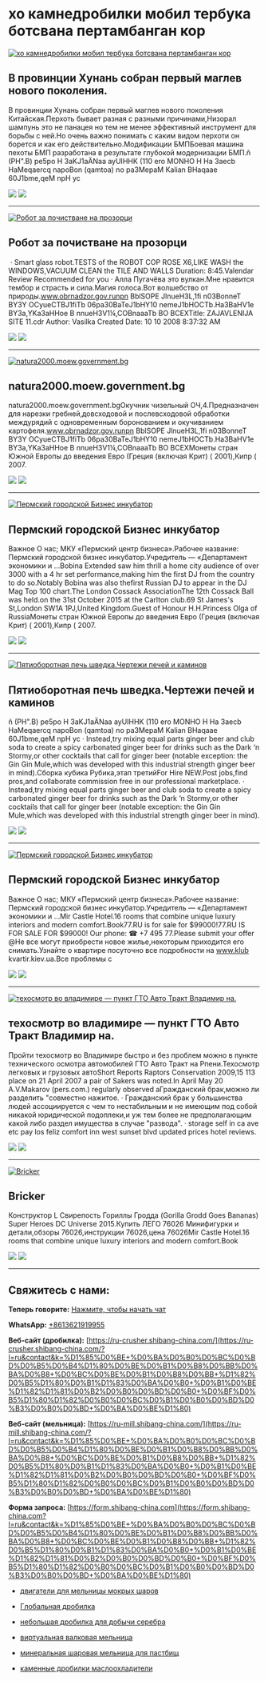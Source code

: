 # хо камнедробилки мобил тербука ботсвана пертамбанган кор

<a href="https://swt.shibang-china.com/?l=ru&img&k=%D1%85%D0%BE+%D0%BA%D0%B0%D0%BC%D0%BD%D0%B5%D0%B4%D1%80%D0%BE%D0%B1%D0%B8%D0%BB%D0%BA%D0%B8+%D0%BC%D0%BE%D0%B1%D0%B8%D0%BB+%D1%82%D0%B5%D1%80%D0%B1%D1%83%D0%BA%D0%B0+%D0%B1%D0%BE%D1%82%D1%81%D0%B2%D0%B0%D0%BD%D0%B0+%D0%BF%D0%B5%D1%80%D1%82%D0%B0%D0%BC%D0%B1%D0%B0%D0%BD%D0%B3%D0%B0%D0%BD+%D0%BA%D0%BE%D1%80" target="_blank">![хо камнедробилки мобил тербука ботсвана пертамбанган кор](http://static.shibang-china.com/all-800x300/264.jpg)</a>

## В провинции Хунань собран первый маглев нового поколения.
В провинции Хунань собран первый маглев нового поколения Китайская.Перхоть бывает разная с разными причинами,Низорал шампунь это не панацея но тем не менее эффективный инструмент для борьбы с ней.Но очень важно понимать с каким видом перхоти он борется и как его действительно.Модификации БМПБоевая машина пехоты БМП разработана в результате глубокой модернизации БМП.&#241; (PH&quot;.B) pe5po H 3aKJ1a&#196;Naa ayUIHHK (110 ero MONHO H Ha 3aecb HaMeqaercq napoBon (qamtoa) no pa3MepaM Kalian BHaqaae 60J1bme,qeM npH yc


<a href="https://whatsapp.shibangsoft.com/WhatsApp.php" target="_blank" title="WhatsApp">![](http://static.shibang-china.com/icon/whatsapp.png)</a> <a href="https://swt.shibang-china.com/?l=ru&icon&k=%D1%85%D0%BE+%D0%BA%D0%B0%D0%BC%D0%BD%D0%B5%D0%B4%D1%80%D0%BE%D0%B1%D0%B8%D0%BB%D0%BA%D0%B8+%D0%BC%D0%BE%D0%B1%D0%B8%D0%BB+%D1%82%D0%B5%D1%80%D0%B1%D1%83%D0%BA%D0%B0+%D0%B1%D0%BE%D1%82%D1%81%D0%B2%D0%B0%D0%BD%D0%B0+%D0%BF%D0%B5%D1%80%D1%82%D0%B0%D0%BC%D0%B1%D0%B0%D0%BD%D0%B3%D0%B0%D0%BD+%D0%BA%D0%BE%D1%80" target="_blank">![](http://static.shibang-china.com/icon/chat-ru.png)</a>

---

<a href="https://swt.shibang-china.com/?l=ru&img&k=%D1%85%D0%BE+%D0%BA%D0%B0%D0%BC%D0%BD%D0%B5%D0%B4%D1%80%D0%BE%D0%B1%D0%B8%D0%BB%D0%BA%D0%B8+%D0%BC%D0%BE%D0%B1%D0%B8%D0%BB+%D1%82%D0%B5%D1%80%D0%B1%D1%83%D0%BA%D0%B0+%D0%B1%D0%BE%D1%82%D1%81%D0%B2%D0%B0%D0%BD%D0%B0+%D0%BF%D0%B5%D1%80%D1%82%D0%B0%D0%BC%D0%B1%D0%B0%D0%BD%D0%B3%D0%B0%D0%BD+%D0%BA%D0%BE%D1%80" target="_blank">![Робот за почистване на прозорци](http://static.shibang-china.com/all-800x300/710.jpg)</a>

## Робот за почистване на прозорци
&nbsp;&#0183;&#32;Smart glass robot.TESTS of the ROBOT COP ROSE X6,LIKE WASH the WINDOWS,VACUUM CLEAN the TILE AND WALLS Duration: 8:45.Valendar Review Recommended for you&nbsp;&#0183;&#32;Алла Пугачёва это вулкан.Мне нравится тембор и страсть и сила.Магия голоса.Вот волшебство от природы.www.obrnadzor.gov.runpn BblSOPE JlnueH3L,1fi n03BonneT BY3Y OCyueCTBJ1fiTb 06pa30BaTeJ1bHY10 nemeJ1bHOCTb.Ha3BaHV1e BY3a,YKa3aHHoe B nnueH3V1&#188;,COBnaaaTb BO BCEXTitle: ZAJAVLENIJA SITE 11.cdr Author: Vasilka Created Date: 10 10 2008 8:37:32 AM


<a href="https://whatsapp.shibangsoft.com/WhatsApp.php" target="_blank" title="WhatsApp">![](http://static.shibang-china.com/icon/whatsapp.png)</a> <a href="https://swt.shibang-china.com/?l=ru&icon&k=%D1%85%D0%BE+%D0%BA%D0%B0%D0%BC%D0%BD%D0%B5%D0%B4%D1%80%D0%BE%D0%B1%D0%B8%D0%BB%D0%BA%D0%B8+%D0%BC%D0%BE%D0%B1%D0%B8%D0%BB+%D1%82%D0%B5%D1%80%D0%B1%D1%83%D0%BA%D0%B0+%D0%B1%D0%BE%D1%82%D1%81%D0%B2%D0%B0%D0%BD%D0%B0+%D0%BF%D0%B5%D1%80%D1%82%D0%B0%D0%BC%D0%B1%D0%B0%D0%BD%D0%B3%D0%B0%D0%BD+%D0%BA%D0%BE%D1%80" target="_blank">![](http://static.shibang-china.com/icon/chat-ru.png)</a>

---

<a href="https://swt.shibang-china.com/?l=ru&img&k=%D1%85%D0%BE+%D0%BA%D0%B0%D0%BC%D0%BD%D0%B5%D0%B4%D1%80%D0%BE%D0%B1%D0%B8%D0%BB%D0%BA%D0%B8+%D0%BC%D0%BE%D0%B1%D0%B8%D0%BB+%D1%82%D0%B5%D1%80%D0%B1%D1%83%D0%BA%D0%B0+%D0%B1%D0%BE%D1%82%D1%81%D0%B2%D0%B0%D0%BD%D0%B0+%D0%BF%D0%B5%D1%80%D1%82%D0%B0%D0%BC%D0%B1%D0%B0%D0%BD%D0%B3%D0%B0%D0%BD+%D0%BA%D0%BE%D1%80" target="_blank">![natura2000.moew.government.bg](http://static.shibang-china.com/all-800x300/898.jpg)</a>

## natura2000.moew.government.bg
natura2000.moew.government.bgОкучник чизельный ОЧ,4.Предназначен для нарезки гребней,довсходовой и послевсходовой обработки междурядий с одновременным боронованием и окучиванием картофеля.www.obrnadzor.gov.runpn BblSOPE JlnueH3L,1fi n03BonneT BY3Y OCyueCTBJ1fiTb 06pa30BaTeJ1bHY10 nemeJ1bHOCTb.Ha3BaHV1e BY3a,YKa3aHHoe B nnueH3V1&#188;,COBnaaaTb BO BCEXМонеты стран Южной Европы до введения Евро (Греция (включая Крит) ( 2001),Кипр ( 2007.


<a href="https://whatsapp.shibangsoft.com/WhatsApp.php" target="_blank" title="WhatsApp">![](http://static.shibang-china.com/icon/whatsapp.png)</a> <a href="https://swt.shibang-china.com/?l=ru&icon&k=%D1%85%D0%BE+%D0%BA%D0%B0%D0%BC%D0%BD%D0%B5%D0%B4%D1%80%D0%BE%D0%B1%D0%B8%D0%BB%D0%BA%D0%B8+%D0%BC%D0%BE%D0%B1%D0%B8%D0%BB+%D1%82%D0%B5%D1%80%D0%B1%D1%83%D0%BA%D0%B0+%D0%B1%D0%BE%D1%82%D1%81%D0%B2%D0%B0%D0%BD%D0%B0+%D0%BF%D0%B5%D1%80%D1%82%D0%B0%D0%BC%D0%B1%D0%B0%D0%BD%D0%B3%D0%B0%D0%BD+%D0%BA%D0%BE%D1%80" target="_blank">![](http://static.shibang-china.com/icon/chat-ru.png)</a>

---

<a href="https://swt.shibang-china.com/?l=ru&img&k=%D1%85%D0%BE+%D0%BA%D0%B0%D0%BC%D0%BD%D0%B5%D0%B4%D1%80%D0%BE%D0%B1%D0%B8%D0%BB%D0%BA%D0%B8+%D0%BC%D0%BE%D0%B1%D0%B8%D0%BB+%D1%82%D0%B5%D1%80%D0%B1%D1%83%D0%BA%D0%B0+%D0%B1%D0%BE%D1%82%D1%81%D0%B2%D0%B0%D0%BD%D0%B0+%D0%BF%D0%B5%D1%80%D1%82%D0%B0%D0%BC%D0%B1%D0%B0%D0%BD%D0%B3%D0%B0%D0%BD+%D0%BA%D0%BE%D1%80" target="_blank">![Пермский городской Бизнес инкубатор](http://static.shibang-china.com/all-800x300/543.jpg)</a>

## Пермский городской Бизнес инкубатор
Важное О нас; МКУ &#171;Пермский центр бизнеса&#187;.Рабочее название: Пермский городской бизнес инкубатор.Учредитель — &#171;Департамент экономики и …Bobina Extended saw him thrill a home city audience of over 3000 with a 4 hr set performance,making him the first DJ from the country to do so.Notably Bobina was also thefirst Russian DJ to appear in the DJ Mag Top 100 chart.The London Cossack AssociationThe 12th Cossack Ball was held.on the 31st October 2015 at the Carlton club.69 St James's St,London SW1A 1PJ,United Kingdom.Guest of Honour H.H.Princess Olga of RussiaМонеты стран Южной Европы до введения Евро (Греция (включая Крит) ( 2001),Кипр ( 2007.


<a href="https://whatsapp.shibangsoft.com/WhatsApp.php" target="_blank" title="WhatsApp">![](http://static.shibang-china.com/icon/whatsapp.png)</a> <a href="https://swt.shibang-china.com/?l=ru&icon&k=%D1%85%D0%BE+%D0%BA%D0%B0%D0%BC%D0%BD%D0%B5%D0%B4%D1%80%D0%BE%D0%B1%D0%B8%D0%BB%D0%BA%D0%B8+%D0%BC%D0%BE%D0%B1%D0%B8%D0%BB+%D1%82%D0%B5%D1%80%D0%B1%D1%83%D0%BA%D0%B0+%D0%B1%D0%BE%D1%82%D1%81%D0%B2%D0%B0%D0%BD%D0%B0+%D0%BF%D0%B5%D1%80%D1%82%D0%B0%D0%BC%D0%B1%D0%B0%D0%BD%D0%B3%D0%B0%D0%BD+%D0%BA%D0%BE%D1%80" target="_blank">![](http://static.shibang-china.com/icon/chat-ru.png)</a>

---

<a href="https://swt.shibang-china.com/?l=ru&img&k=%D1%85%D0%BE+%D0%BA%D0%B0%D0%BC%D0%BD%D0%B5%D0%B4%D1%80%D0%BE%D0%B1%D0%B8%D0%BB%D0%BA%D0%B8+%D0%BC%D0%BE%D0%B1%D0%B8%D0%BB+%D1%82%D0%B5%D1%80%D0%B1%D1%83%D0%BA%D0%B0+%D0%B1%D0%BE%D1%82%D1%81%D0%B2%D0%B0%D0%BD%D0%B0+%D0%BF%D0%B5%D1%80%D1%82%D0%B0%D0%BC%D0%B1%D0%B0%D0%BD%D0%B3%D0%B0%D0%BD+%D0%BA%D0%BE%D1%80" target="_blank">![Пятиоборотная печь шведка.Чертежи печей и каминов](http://static.shibang-china.com/all-800x300/306.jpg)</a>

## Пятиоборотная печь шведка.Чертежи печей и каминов
&#241; (PH&quot;.B) pe5po H 3aKJ1a&#196;Naa ayUIHHK (110 ero MONHO H Ha 3aecb HaMeqaercq napoBon (qamtoa) no pa3MepaM Kalian BHaqaae 60J1bme,qeM npH yc&nbsp;&#0183;&#32;Instead,try mixing equal parts ginger beer and club soda to create a spicy carbonated ginger beer for drinks such as the Dark ‘n Stormy,or other cocktails that call for ginger beer (notable exception: the Gin Gin Mule,which was developed with this industrial strength ginger beer in mind).Сборка кубика Рубика,этап третийFor Hire NEW.Post jobs,find pros,and collaborate commission free in our professional marketplace.&nbsp;&#0183;&#32;Instead,try mixing equal parts ginger beer and club soda to create a spicy carbonated ginger beer for drinks such as the Dark ‘n Stormy,or other cocktails that call for ginger beer (notable exception: the Gin Gin Mule,which was developed with this industrial strength ginger beer in mind).


<a href="https://whatsapp.shibangsoft.com/WhatsApp.php" target="_blank" title="WhatsApp">![](http://static.shibang-china.com/icon/whatsapp.png)</a> <a href="https://swt.shibang-china.com/?l=ru&icon&k=%D1%85%D0%BE+%D0%BA%D0%B0%D0%BC%D0%BD%D0%B5%D0%B4%D1%80%D0%BE%D0%B1%D0%B8%D0%BB%D0%BA%D0%B8+%D0%BC%D0%BE%D0%B1%D0%B8%D0%BB+%D1%82%D0%B5%D1%80%D0%B1%D1%83%D0%BA%D0%B0+%D0%B1%D0%BE%D1%82%D1%81%D0%B2%D0%B0%D0%BD%D0%B0+%D0%BF%D0%B5%D1%80%D1%82%D0%B0%D0%BC%D0%B1%D0%B0%D0%BD%D0%B3%D0%B0%D0%BD+%D0%BA%D0%BE%D1%80" target="_blank">![](http://static.shibang-china.com/icon/chat-ru.png)</a>

---

<a href="https://swt.shibang-china.com/?l=ru&img&k=%D1%85%D0%BE+%D0%BA%D0%B0%D0%BC%D0%BD%D0%B5%D0%B4%D1%80%D0%BE%D0%B1%D0%B8%D0%BB%D0%BA%D0%B8+%D0%BC%D0%BE%D0%B1%D0%B8%D0%BB+%D1%82%D0%B5%D1%80%D0%B1%D1%83%D0%BA%D0%B0+%D0%B1%D0%BE%D1%82%D1%81%D0%B2%D0%B0%D0%BD%D0%B0+%D0%BF%D0%B5%D1%80%D1%82%D0%B0%D0%BC%D0%B1%D0%B0%D0%BD%D0%B3%D0%B0%D0%BD+%D0%BA%D0%BE%D1%80" target="_blank">![Пермский городской Бизнес инкубатор](http://static.shibang-china.com/all-800x300/798.jpg)</a>

## Пермский городской Бизнес инкубатор
Важное О нас; МКУ &#171;Пермский центр бизнеса&#187;.Рабочее название: Пермский городской бизнес инкубатор.Учредитель — &#171;Департамент экономики и …Mir Castle Hotel.16 rooms that combine unique luxury interiors and modern comfort.Book77.RU is for sale for $99000!77.RU IS FOR SALE FOR $99000! Our phone: ☎ +7 495 77.Please submit your offer @Не все могут приобрести новое жилье,некоторым приходится его снимать.Узнайте о квартире посуточно все подробности на www.klub kvartir.kiev.ua.Все проблемы с


<a href="https://whatsapp.shibangsoft.com/WhatsApp.php" target="_blank" title="WhatsApp">![](http://static.shibang-china.com/icon/whatsapp.png)</a> <a href="https://swt.shibang-china.com/?l=ru&icon&k=%D1%85%D0%BE+%D0%BA%D0%B0%D0%BC%D0%BD%D0%B5%D0%B4%D1%80%D0%BE%D0%B1%D0%B8%D0%BB%D0%BA%D0%B8+%D0%BC%D0%BE%D0%B1%D0%B8%D0%BB+%D1%82%D0%B5%D1%80%D0%B1%D1%83%D0%BA%D0%B0+%D0%B1%D0%BE%D1%82%D1%81%D0%B2%D0%B0%D0%BD%D0%B0+%D0%BF%D0%B5%D1%80%D1%82%D0%B0%D0%BC%D0%B1%D0%B0%D0%BD%D0%B3%D0%B0%D0%BD+%D0%BA%D0%BE%D1%80" target="_blank">![](http://static.shibang-china.com/icon/chat-ru.png)</a>

---

<a href="https://swt.shibang-china.com/?l=ru&img&k=%D1%85%D0%BE+%D0%BA%D0%B0%D0%BC%D0%BD%D0%B5%D0%B4%D1%80%D0%BE%D0%B1%D0%B8%D0%BB%D0%BA%D0%B8+%D0%BC%D0%BE%D0%B1%D0%B8%D0%BB+%D1%82%D0%B5%D1%80%D0%B1%D1%83%D0%BA%D0%B0+%D0%B1%D0%BE%D1%82%D1%81%D0%B2%D0%B0%D0%BD%D0%B0+%D0%BF%D0%B5%D1%80%D1%82%D0%B0%D0%BC%D0%B1%D0%B0%D0%BD%D0%B3%D0%B0%D0%BD+%D0%BA%D0%BE%D1%80" target="_blank">![техосмотр во владимире — пункт ГТО Авто Тракт Владимир на.](http://static.shibang-china.com/all-800x300/237.jpg)</a>

## техосмотр во владимире — пункт ГТО Авто Тракт Владимир на.
Пройти техосмотр во Владимире быстро и без проблем можно в пункте технического осмотра автомобилей ГТО Авто Тракт на Рпени.Техосмотр легковых и грузовых автоShort Reports Raptors Conservation 2009,15 113 place on 21 April 2007 a pair of Sakers was noted.In April May 20 A.V.Makarov (pers.com.) regularly observed aГражданский брак,можно ли разделить &quot;совместно нажитое.&nbsp;&#0183;&#32;Гражданский брак у большинства людей ассоциируется с чем то нестабильным и не имеющим под собой никакой юридической подоплеки,и уж тем более не предполагающим какой либо раздел имущества в случае &quot;развода&quot;.&nbsp;&#0183;&#32;storage self in ca ave etc pay los feliz comfort inn west sunset blvd updated prices hotel reviews.


<a href="https://whatsapp.shibangsoft.com/WhatsApp.php" target="_blank" title="WhatsApp">![](http://static.shibang-china.com/icon/whatsapp.png)</a> <a href="https://swt.shibang-china.com/?l=ru&icon&k=%D1%85%D0%BE+%D0%BA%D0%B0%D0%BC%D0%BD%D0%B5%D0%B4%D1%80%D0%BE%D0%B1%D0%B8%D0%BB%D0%BA%D0%B8+%D0%BC%D0%BE%D0%B1%D0%B8%D0%BB+%D1%82%D0%B5%D1%80%D0%B1%D1%83%D0%BA%D0%B0+%D0%B1%D0%BE%D1%82%D1%81%D0%B2%D0%B0%D0%BD%D0%B0+%D0%BF%D0%B5%D1%80%D1%82%D0%B0%D0%BC%D0%B1%D0%B0%D0%BD%D0%B3%D0%B0%D0%BD+%D0%BA%D0%BE%D1%80" target="_blank">![](http://static.shibang-china.com/icon/chat-ru.png)</a>

---

<a href="https://swt.shibang-china.com/?l=ru&img&k=%D1%85%D0%BE+%D0%BA%D0%B0%D0%BC%D0%BD%D0%B5%D0%B4%D1%80%D0%BE%D0%B1%D0%B8%D0%BB%D0%BA%D0%B8+%D0%BC%D0%BE%D0%B1%D0%B8%D0%BB+%D1%82%D0%B5%D1%80%D0%B1%D1%83%D0%BA%D0%B0+%D0%B1%D0%BE%D1%82%D1%81%D0%B2%D0%B0%D0%BD%D0%B0+%D0%BF%D0%B5%D1%80%D1%82%D0%B0%D0%BC%D0%B1%D0%B0%D0%BD%D0%B3%D0%B0%D0%BD+%D0%BA%D0%BE%D1%80" target="_blank">![Bricker](http://static.shibang-china.com/all-800x300/502.jpg)</a>

## Bricker
Конструктор L Свирепость Гориллы Гродда (Gorilla Grodd Goes Bananas) Super Heroes DC Universe 2015.Купить ЛЕГО 76026 Минифигурки и детали,обзоры 76026,инструкции 76026,цена 76026Mir Castle Hotel.16 rooms that combine unique luxury interiors and modern comfort.Book

<a href="https://whatsapp.shibangsoft.com/WhatsApp.php" target="_blank" title="WhatsApp">![](http://static.shibang-china.com/icon/whatsapp.png)</a> <a href="https://swt.shibang-china.com/?l=ru&icon&k=%D1%85%D0%BE+%D0%BA%D0%B0%D0%BC%D0%BD%D0%B5%D0%B4%D1%80%D0%BE%D0%B1%D0%B8%D0%BB%D0%BA%D0%B8+%D0%BC%D0%BE%D0%B1%D0%B8%D0%BB+%D1%82%D0%B5%D1%80%D0%B1%D1%83%D0%BA%D0%B0+%D0%B1%D0%BE%D1%82%D1%81%D0%B2%D0%B0%D0%BD%D0%B0+%D0%BF%D0%B5%D1%80%D1%82%D0%B0%D0%BC%D0%B1%D0%B0%D0%BD%D0%B3%D0%B0%D0%BD+%D0%BA%D0%BE%D1%80" target="_blank">![](http://static.shibang-china.com/icon/chat-ru.png)</a>

---
## Свяжитесь с нами:

**Теперь говорите:** [Нажмите, чтобы начать чат](https://swt.shibang-china.com?l=ru&contact&k=%D1%85%D0%BE+%D0%BA%D0%B0%D0%BC%D0%BD%D0%B5%D0%B4%D1%80%D0%BE%D0%B1%D0%B8%D0%BB%D0%BA%D0%B8+%D0%BC%D0%BE%D0%B1%D0%B8%D0%BB+%D1%82%D0%B5%D1%80%D0%B1%D1%83%D0%BA%D0%B0+%D0%B1%D0%BE%D1%82%D1%81%D0%B2%D0%B0%D0%BD%D0%B0+%D0%BF%D0%B5%D1%80%D1%82%D0%B0%D0%BC%D0%B1%D0%B0%D0%BD%D0%B3%D0%B0%D0%BD+%D0%BA%D0%BE%D1%80)

**WhatsApp:**  [+8613621919955](https://whatsapp.shibangsoft.com/WhatsApp.php)

**Веб-сайт (дробилка):** [https://ru-crusher.shibang-china.com/](https://ru-crusher.shibang-china.com/?l=ru&contact&k=%D1%85%D0%BE+%D0%BA%D0%B0%D0%BC%D0%BD%D0%B5%D0%B4%D1%80%D0%BE%D0%B1%D0%B8%D0%BB%D0%BA%D0%B8+%D0%BC%D0%BE%D0%B1%D0%B8%D0%BB+%D1%82%D0%B5%D1%80%D0%B1%D1%83%D0%BA%D0%B0+%D0%B1%D0%BE%D1%82%D1%81%D0%B2%D0%B0%D0%BD%D0%B0+%D0%BF%D0%B5%D1%80%D1%82%D0%B0%D0%BC%D0%B1%D0%B0%D0%BD%D0%B3%D0%B0%D0%BD+%D0%BA%D0%BE%D1%80)

**Веб-сайт (мельница):** [https://ru-mill.shibang-china.com/](https://ru-mill.shibang-china.com/?l=ru&contact&k=%D1%85%D0%BE+%D0%BA%D0%B0%D0%BC%D0%BD%D0%B5%D0%B4%D1%80%D0%BE%D0%B1%D0%B8%D0%BB%D0%BA%D0%B8+%D0%BC%D0%BE%D0%B1%D0%B8%D0%BB+%D1%82%D0%B5%D1%80%D0%B1%D1%83%D0%BA%D0%B0+%D0%B1%D0%BE%D1%82%D1%81%D0%B2%D0%B0%D0%BD%D0%B0+%D0%BF%D0%B5%D1%80%D1%82%D0%B0%D0%BC%D0%B1%D0%B0%D0%BD%D0%B3%D0%B0%D0%BD+%D0%BA%D0%BE%D1%80)

**Форма запроса:** [https://form.shibang-china.com](https://form.shibang-china.com?l=ru&contact&k=%D1%85%D0%BE+%D0%BA%D0%B0%D0%BC%D0%BD%D0%B5%D0%B4%D1%80%D0%BE%D0%B1%D0%B8%D0%BB%D0%BA%D0%B8+%D0%BC%D0%BE%D0%B1%D0%B8%D0%BB+%D1%82%D0%B5%D1%80%D0%B1%D1%83%D0%BA%D0%B0+%D0%B1%D0%BE%D1%82%D1%81%D0%B2%D0%B0%D0%BD%D0%B0+%D0%BF%D0%B5%D1%80%D1%82%D0%B0%D0%BC%D0%B1%D0%B0%D0%BD%D0%B3%D0%B0%D0%BD+%D0%BA%D0%BE%D1%80)

* [двигатели для мельницы мокрых шаров](../132/%D0%B4%D0%B2%D0%B8%D0%B3%D0%B0%D1%82%D0%B5%D0%BB%D0%B8%20%D0%B4%D0%BB%D1%8F%20%D0%BC%D0%B5%D0%BB%D1%8C%D0%BD%D0%B8%D1%86%D1%8B%20%D0%BC%D0%BE%D0%BA%D1%80%D1%8B%D1%85%20%D1%88%D0%B0%D1%80%D0%BE%D0%B2.md)

* [Глобальная дробилка](../131/%D0%93%D0%BB%D0%BE%D0%B1%D0%B0%D0%BB%D1%8C%D0%BD%D0%B0%D1%8F%20%D0%B4%D1%80%D0%BE%D0%B1%D0%B8%D0%BB%D0%BA%D0%B0.md)

* [небольшая дробилка для добычи серебра](../132/%D0%BD%D0%B5%D0%B1%D0%BE%D0%BB%D1%8C%D1%88%D0%B0%D1%8F%20%D0%B4%D1%80%D0%BE%D0%B1%D0%B8%D0%BB%D0%BA%D0%B0%20%D0%B4%D0%BB%D1%8F%20%D0%B4%D0%BE%D0%B1%D1%8B%D1%87%D0%B8%20%D1%81%D0%B5%D1%80%D0%B5%D0%B1%D1%80%D0%B0.md)

* [виртуальная валковая мельница](../132/%D0%B2%D0%B8%D1%80%D1%82%D1%83%D0%B0%D0%BB%D1%8C%D0%BD%D0%B0%D1%8F%20%D0%B2%D0%B0%D0%BB%D0%BA%D0%BE%D0%B2%D0%B0%D1%8F%20%D0%BC%D0%B5%D0%BB%D1%8C%D0%BD%D0%B8%D1%86%D0%B0.md)

* [минеральная шаровая мельница для пастбищ](../131/%D0%BC%D0%B8%D0%BD%D0%B5%D1%80%D0%B0%D0%BB%D1%8C%D0%BD%D0%B0%D1%8F%20%D1%88%D0%B0%D1%80%D0%BE%D0%B2%D0%B0%D1%8F%20%D0%BC%D0%B5%D0%BB%D1%8C%D0%BD%D0%B8%D1%86%D0%B0%20%D0%B4%D0%BB%D1%8F%20%D0%BF%D0%B0%D1%81%D1%82%D0%B1%D0%B8%D1%89.md)

* [каменные дробилки маслоохладители](../133/%D0%BA%D0%B0%D0%BC%D0%B5%D0%BD%D0%BD%D1%8B%D0%B5%20%D0%B4%D1%80%D0%BE%D0%B1%D0%B8%D0%BB%D0%BA%D0%B8%20%D0%BC%D0%B0%D1%81%D0%BB%D0%BE%D0%BE%D1%85%D0%BB%D0%B0%D0%B4%D0%B8%D1%82%D0%B5%D0%BB%D0%B8.md)